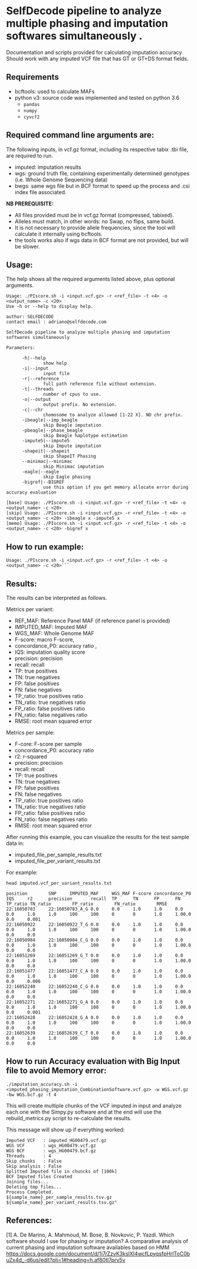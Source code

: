 # SelfDecode pipeline to analyze multiple phasing and imputation softwares simultaneously .

Documentation and scripts provided for calculating imputation accuracy. Should work with any imputed VCF file that has GT or GT+DS format fields.

## Requirements

- bcftools: used to calculate MAFs
- python v3: source code was implemented and tested on python 3.6
  - `pandas`
  - `numpy`
  - `cyvcf2`

## Required command line arguments are:

The following inputs, in vcf.gz format, including its respective tabix .tbi file, are required to run.

- imputed: imputation results
- wgs: ground truth file, containing experimentally determined genotypes (i.e. Whole Genome Sequencing data)
- bwgs: same wgs file but in BCF format to speed up the process and .csi index file associated.

**NB PREREQUISITE:**
- All files provided must be in vcf.gz format (compressed, tabixed). 
- Alleles must match, in other words: no Swap, no flips, same build.
- It is not necessary to provide allele frequencies, since the tool will calculate it internally using bcftools.
- the tools works also if wgs data in BCF format are not provided, but will be slower.

## Usage:

The help shows all the required arguments listed above, plus optional arguments.

```
Usage: ./PIscore.sh -i <input.vcf.gz> -r <ref_file> -t <4> -o <output_name> -c <20>
Use -h or --help to display help.

author: SELFDECODE
contact email : adriano@selfdecode.com

SelfDecode pipeline to analyze multiple phasing and imputation softwares simultaneously 

Parameters:

      -h|--help
              show help
      -i|--input
              input file
      -r|--reference
              full path reference file without extension.
      -t|--threads
              number of cpus to use.
      -o|--output
              output prefix. No extension.
      -c|--chr
              chomosome to analyze allowed [1-22 X]. NO chr prefix.
      -ibeagle|--imp_beagle
              skip Beagle imputation
      -pbeagle|--phase_beagle
              skip Beagle haplotype estimation
      -impute5|--impute5
              skip Impute imputation
      -shapeit|--shapeit
              skip ShapeIT Phasing
      --minimac|--minimac
              skip Minimac imputation
      -eagle|--eagle
              skip Eagle phasing
      -bigref|--BIGREF
              use this option if you get memory allocate error during accuracy evaluation

[base] Usage: ./PIscore.sh -i <input.vcf.gz> -r <ref_file> -t <4> -o <output_name> -c <20>
[skip] Usage: ./PIscore.sh -i <input.vcf.gz> -r <ref_file> -t <4> -o <output_name> -c <20> -ibeagle x -impute5 x
[memo] Usage: ./PIscore.sh -i <input.vcf.gz> -r <ref_file> -t <4> -o <output_name> -c <20> -bigref x
```


## How to run example:
```
Usage: ./PIscore.sh -i <input.vcf.gz> -r <ref_file> -t <4> -o <output_name> -c <20>```
```

## Results:

The results can be interpreted as follows.

Metrics per variant:
- REF_MAF: Reference Panel MAF (if reference panel is provided)
- IMPUTED_MAF: Imputed MAF
- WGS_MAF: Whole Genome MAF
- F-score: macro F-score,
- concordance_P0: accuracy ratio ,
- IQS: imputation quality score
- precision: precision
- recall: recall
- TP: true positives
- TN: true negatives
- FP: false positives
- FN: false negatives
- TP_ratio: true positives ratio
- TN_ratio: true negatives ratio
- FP_ratio: false positives ratio
- FN_ratio: false negatives ratio
- RMSE: root mean squared error

Metrics per sample:
- F-core: F-score per sample
- concordance_P0: accuracy ratio
- r2: r-squared
- precision: precision
- recall: recall
- TP: true positives
- TN: true negatives
- FP: false positives
- FN: false negatives
- TP_ratio: true positives ratio
- TN_ratio: true negatives ratio
- FP_ratio: false positives ratio
- FN_ratio: false negatives ratio
- RMSE: root mean squared error


After running this example, you can visualize the results for the test sample data in:
- imputed_file_per_sample_results.txt
- imputed_file_per_variant_results.txt

For example:

```
head imputed.vcf_per_variant_results.txt

position        SNP     IMPUTED_MAF     WGS_MAF F-score concordance_P0  IQS     r2      precision       recall  TP      TN      FP      FN TP_ratio TN_ratio        FP_ratio        FN_ratio        RMSE
22:16050783     22:16050783_A_G 0.0     0.0     1.0     1.0     0.0     0.0     1.0     1.0     100     100     0       0       1.0     1.00.0      0.0     0.001
22:16050922     22:16050922_T_G 0.0     0.0     1.0     1.0     0.0     0.0     1.0     1.0     100     100     0       0       1.0     1.00.0      0.0     0.0
22:16050984     22:16050984_C_G 0.0     0.0     1.0     1.0     0.0     0.0     1.0     1.0     100     100     0       0       1.0     1.00.0      0.0     0.0
22:16051269     22:16051269_G_T 0.0     0.0     1.0     1.0     0.0     0.0     1.0     1.0     100     100     0       0       1.0     1.00.0      0.0     0.0
22:16051477     22:16051477_C_A 0.0     0.0     1.0     1.0     0.0     0.0     1.0     1.0     100     100     0       0       1.0     1.00.0      0.0     0.006
22:16052240     22:16052240_C_G 0.0     0.0     1.0     1.0     0.0     0.0     1.0     1.0     100     100     0       0       1.0     1.00.0      0.0     0.0
22:16052271     22:16052271_G_A 0.0     0.0     1.0     1.0     0.0     0.0     1.0     1.0     100     100     0       0       1.0     1.00.0      0.0     0.001
22:16052428     22:16052428_G_A 0.0     0.0     1.0     1.0     0.0     0.0     1.0     1.0     100     100     0       0       1.0     1.00.0      0.0     0.0
22:16052639     22:16052639_C_T 0.0     0.0     1.0     1.0     0.0     0.0     1.0     1.0     100     100     0       0       1.0     1.00.0      0.0     0.0

```

## How to run Accuracy evaluation with Big Input file to avoid Memory error:
```
./imputation_accuracy.sh -i <imputed_phasing_imputation_CombinationSoftware.vcf.gz> -w WGS.vcf.gz -bw WGS.bcf.gz -t 4
```

This will create multiple chunks of the VCF imputed in input and analyze each one with the Simpy.py software and at the end will use the rebuild_metrics.py script to re-calculate the results. 

This message will show up if everything worked:

```
Imputed VCF   : imputed_HG00479.vcf.gz
WGS VCF       : wgs_HG00479.vcf.gz
WGS BCF       : wgs_HG00479.bcf.gz
Threads       : 4
Skip chunks   : False
Skip analysis : False
Splitted Imputed file in chuncks of [100k]
BCF Imputed files Created
Joining files...
Deleting tmp files...
Process Completed.
${sample_name}_per_sample_results.tsv.gz
${sample_name}_per_variant_results.tsv.gz"
```

## References:

[1] A. De Marino, A. Mahmoud, M. Bose, B. Novkovic, P. Yazdi. Which software should I use for phasing or imputation? A comparative analysis of current phasing and imputation software availables based on HMM https://docs.google.com/document/d/1i7rZzvK3ksIXI4wcfLpyqsfpHrlToC0buZx4d_-d6us/edit?pli=1#heading=h.af80tl7prv5v

